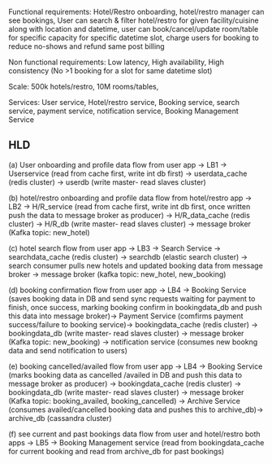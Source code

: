 Functional requirements: Hotel/Restro onboarding, hotel/restro manager can see bookings, User can search & filter hotel/restro for given facility/cuisine along with location and datetime, user can book/cancel/update room/table for specific capacity for specific datetime slot, charge users for booking to reduce no-shows and refund same post billing

Non functional requirements: Low latency, High availability, High consistency (No >1 booking for a slot for same datetime slot) 

Scale: 500k hotels/restro, 10M rooms/tables, 

Services: User service, Hotel/restro service, Booking service, search service, payment service, notification service, Booking Management Service

HLD
----

(a) User onboarding and profile data flow from user app -> LB1 -> Userservice (read from cache first, write int db first) -> userdata_cache (redis cluster) -> userdb (write master- read slaves cluster)

(b) hotel/restro onboarding and profile data flow from hotel/restro app -> LB2 -> H/R_service (read from cache first, write int db first, once written push the data to message broker as producer) -> H/R_data_cache (redis cluster) -> H/R_db (write master- read slaves cluster) -> message broker (Kafka topic: new_hotel) 

(c) hotel search flow from user app -> LB3 -> Search Service -> searchdata_cache (redis cluster) -> searchdb (elastic search cluster) -> search consumer pulls new hotels and updated booking data from message broker -> message broker (kafka topic: new_hotel, new_booking)

(d) booking confirmation flow from user app -> LB4 -> Booking Service (saves booking data in DB and send sync requests waiting for payment to finish, once success, marking booking confirm in bookingdata_db and push this data into message broker)-> Payment Service (comfirms payment success/failure to booking service)-> bookingdata_cache (redis cluster) -> bookingdata_db (write master- read slaves cluster) -> message broker (Kafka topic: new_booking) -> notification service (consumes new bookng data and send notification to users)

(e) booking cancelled/availed flow from user app -> LB4 -> Booking Service (marks booking data as cancelled /availed in DB and push this data to message broker as producer) -> bookingdata_cache (redis cluster) -> bookingdata_db (write master- read slaves cluster) -> message broker (Kafka topic: booking_availed, booking_cancelled) -> Archive Service (consumes availed/cancelled booking data and pushes this to archive_db)-> archive_db (cassandra cluster)

(f) see current and past bookings data flow from user and hotel/restro both apps -> LB5 -> Booking Management service (read from bookingdata_cache for current booking and read from archive_db for past bookings) 
